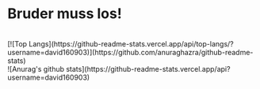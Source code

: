 # Bruder muss los!
<br />
[![Top Langs](https://github-readme-stats.vercel.app/api/top-langs/?username=david160903)](https://github.com/anuraghazra/github-readme-stats)
<br />
![Anurag's github stats](https://github-readme-stats.vercel.app/api?username=david160903)
